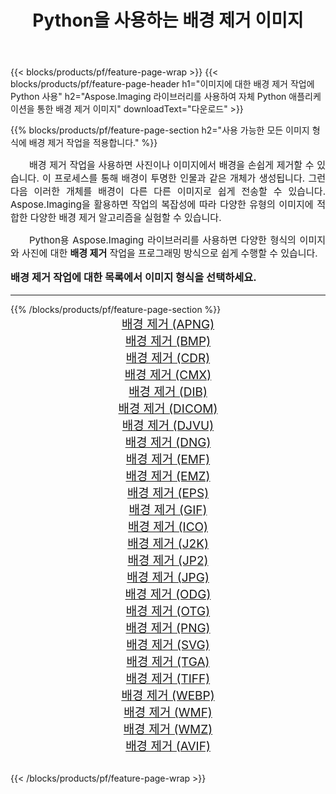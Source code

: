﻿---
title: Python을 사용하는 배경 제거 이미지 
weight: 3920
url: /ko/python-net/remove-background/ 
lang: ko
langdirlevel: 2
locales: zh-hans,ja,it,ru,de,es,fr,nl,id,lt,pl,pt,vi,tr,ko,zh-hant,ar,hi,th,sv,cs,uk,he
description: 자체 Python 애플리케이션 및 서버 API를 사용하여 Aspose.Imaging 라이브러리를 배경 제거 이미지 및 사진에 적용합니다.
---

{{< blocks/products/pf/feature-page-wrap >}}
{{< blocks/products/pf/feature-page-header h1="이미지에 대한 배경 제거 작업에 Python 사용" h2="Aspose.Imaging 라이브러리를 사용하여 자체 Python 애플리케이션을 통한 배경 제거 이미지" downloadText="다운로드" >}}


{{% blocks/products/pf/feature-page-section  h2="사용 가능한 모든 이미지 형식에 배경 제거 작업을 적용합니다." %}}
<p align="justify" style="text-indent:2em;font-size:15px;">
배경 제거 작업을 사용하면 사진이나 이미지에서 배경을 손쉽게 제거할 수 있습니다. 이 프로세스를 통해 배경이 투명한 인물과 같은 개체가 생성됩니다. 그런 다음 이러한 개체를 배경이 다른 다른 이미지로 쉽게 전송할 수 있습니다. Aspose.Imaging을 활용하면 작업의 복잡성에 따라 다양한 유형의 이미지에 적합한 다양한 배경 제거 알고리즘을 실험할 수 있습니다.
</p>
<p align="justify" style="text-indent:2em;font-size:15px;">
Python용 Aspose.Imaging 라이브러리를 사용하면 다양한 형식의 이미지와 사진에 대한 <b>배경 제거</b> 작업을 프로그래밍 방식으로 쉽게 수행할 수 있습니다.
</p>
<h3 style="margin-top:16px;">
배경 제거 작업에 대한 목록에서 이미지 형식을 선택하세요.
</h3>
<hr/>
{{% /blocks/products/pf/feature-page-section %}}
<div class="container-fluid productfamilypage bg-gray">
    <div class="convertypes bg-gray agp-content section">
        <div class="container">
		<div class="row other-converters" style="gap: 10px;font-size: 19px;text-align:center;">
		    <div class='col-md-3 other-converter remove-lp remove-rp'><a href="/imaging/ko/python-net/remove-background/apng/" style="padding:15px;">배경 제거 (APNG)</a></div><div class='col-md-3 other-converter remove-lp remove-rp'><a href="/imaging/ko/python-net/remove-background/bmp/" style="padding:15px;">배경 제거 (BMP)</a></div><div class='col-md-3 other-converter remove-lp remove-rp'><a href="/imaging/ko/python-net/remove-background/cdr/" style="padding:15px;">배경 제거 (CDR)</a></div><div class='col-md-3 other-converter remove-lp remove-rp'><a href="/imaging/ko/python-net/remove-background/cmx/" style="padding:15px;">배경 제거 (CMX)</a></div><div class='col-md-3 other-converter remove-lp remove-rp'><a href="/imaging/ko/python-net/remove-background/dib/" style="padding:15px;">배경 제거 (DIB)</a></div><div class='col-md-3 other-converter remove-lp remove-rp'><a href="/imaging/ko/python-net/remove-background/dicom/" style="padding:15px;">배경 제거 (DICOM)</a></div><div class='col-md-3 other-converter remove-lp remove-rp'><a href="/imaging/ko/python-net/remove-background/djvu/" style="padding:15px;">배경 제거 (DJVU)</a></div><div class='col-md-3 other-converter remove-lp remove-rp'><a href="/imaging/ko/python-net/remove-background/dng/" style="padding:15px;">배경 제거 (DNG)</a></div><div class='col-md-3 other-converter remove-lp remove-rp'><a href="/imaging/ko/python-net/remove-background/emf/" style="padding:15px;">배경 제거 (EMF)</a></div><div class='col-md-3 other-converter remove-lp remove-rp'><a href="/imaging/ko/python-net/remove-background/emz/" style="padding:15px;">배경 제거 (EMZ)</a></div><div class='col-md-3 other-converter remove-lp remove-rp'><a href="/imaging/ko/python-net/remove-background/eps/" style="padding:15px;">배경 제거 (EPS)</a></div><div class='col-md-3 other-converter remove-lp remove-rp'><a href="/imaging/ko/python-net/remove-background/gif/" style="padding:15px;">배경 제거 (GIF)</a></div><div class='col-md-3 other-converter remove-lp remove-rp'><a href="/imaging/ko/python-net/remove-background/ico/" style="padding:15px;">배경 제거 (ICO)</a></div><div class='col-md-3 other-converter remove-lp remove-rp'><a href="/imaging/ko/python-net/remove-background/j2k/" style="padding:15px;">배경 제거 (J2K)</a></div><div class='col-md-3 other-converter remove-lp remove-rp'><a href="/imaging/ko/python-net/remove-background/jp2/" style="padding:15px;">배경 제거 (JP2)</a></div><div class='col-md-3 other-converter remove-lp remove-rp'><a href="/imaging/ko/python-net/remove-background/jpg/" style="padding:15px;">배경 제거 (JPG)</a></div><div class='col-md-3 other-converter remove-lp remove-rp'><a href="/imaging/ko/python-net/remove-background/odg/" style="padding:15px;">배경 제거 (ODG)</a></div><div class='col-md-3 other-converter remove-lp remove-rp'><a href="/imaging/ko/python-net/remove-background/otg/" style="padding:15px;">배경 제거 (OTG)</a></div><div class='col-md-3 other-converter remove-lp remove-rp'><a href="/imaging/ko/python-net/remove-background/png/" style="padding:15px;">배경 제거 (PNG)</a></div><div class='col-md-3 other-converter remove-lp remove-rp'><a href="/imaging/ko/python-net/remove-background/svg/" style="padding:15px;">배경 제거 (SVG)</a></div><div class='col-md-3 other-converter remove-lp remove-rp'><a href="/imaging/ko/python-net/remove-background/tga/" style="padding:15px;">배경 제거 (TGA)</a></div><div class='col-md-3 other-converter remove-lp remove-rp'><a href="/imaging/ko/python-net/remove-background/tiff/" style="padding:15px;">배경 제거 (TIFF)</a></div><div class='col-md-3 other-converter remove-lp remove-rp'><a href="/imaging/ko/python-net/remove-background/webp/" style="padding:15px;">배경 제거 (WEBP)</a></div><div class='col-md-3 other-converter remove-lp remove-rp'><a href="/imaging/ko/python-net/remove-background/wmf/" style="padding:15px;">배경 제거 (WMF)</a></div><div class='col-md-3 other-converter remove-lp remove-rp'><a href="/imaging/ko/python-net/remove-background/wmz/" style="padding:15px;">배경 제거 (WMZ)</a></div><div class='col-md-3 other-converter remove-lp remove-rp'><a href="/imaging/ko/python-net/remove-background/avif/" style="padding:15px;">배경 제거 (AVIF)</a></div>
                </div>
        </div>
    </div>
</div>
<br/>

{{< /blocks/products/pf/feature-page-wrap >}}
